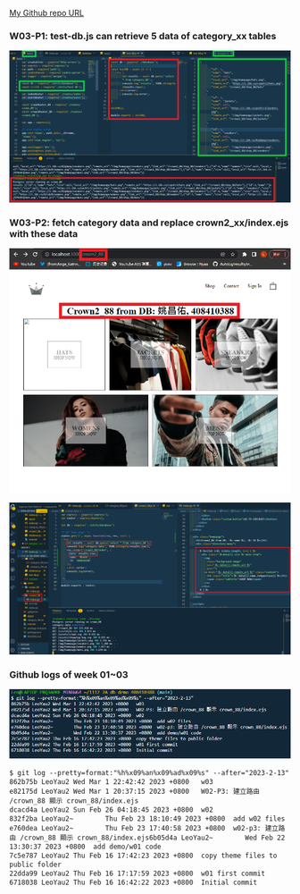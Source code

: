 [My Github repo URL](https://github.com/LeoYau2/1112-2A-db-demo-408410388)

### W03-P1: test-db.js can retrieve 5 data of category_xx tables

![](w03-p1.png)

### W03-P2: fetch category data and replace crown2_xx/index.ejs with these data

![](w03-p2-1.png)

![](w03-p2-2.png)

### Github logs of week 01~03

![](w03-logs.png)

```
$ git log --pretty=format:"%h%x09%an%x09%ad%x09%s" --after="2023-2-13"
862b75b LeoYau2 Wed Mar 1 22:42:42 2023 +0800   w03
e82175d LeoYau2 Wed Mar 1 20:37:15 2023 +0800   W02-P3: 建立路由 /crown_88 顯示 crown_88/index.ejs
dcacd4a LeoYau2 Sun Feb 26 04:18:45 2023 +0800  w02
832f2ba LeoYau2~        Thu Feb 23 18:10:49 2023 +0800  add w02 files
e760dea LeoYau2~        Thu Feb 23 17:40:58 2023 +0800  w02-p3: 建立路由 /crown_88 顯示 crown_88/index.ejs6b05d4a LeoYau2~        Wed Feb 22 13:30:37 2023 +0800  add demo/w01 code
7c5e787 LeoYau2 Thu Feb 16 17:42:23 2023 +0800  copy theme files to public folder
22dda99 LeoYau2 Thu Feb 16 17:17:59 2023 +0800  w01 first commit
6718038 LeoYau2 Thu Feb 16 16:42:22 2023 +0800  Initial commit
```
